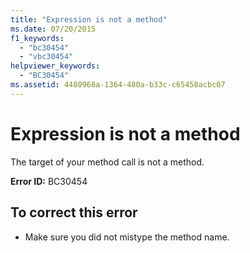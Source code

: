 ```yaml
---
title: "Expression is not a method"
ms.date: 07/20/2015
f1_keywords: 
  - "bc30454"
  - "vbc30454"
helpviewer_keywords: 
  - "BC30454"
ms.assetid: 4480968a-1364-480a-b33c-c65458acbc07
---
```

# Expression is not a method
The target of your method call is not a method.  

 **Error ID:** BC30454  

## To correct this error  

- Make sure you did not mistype the method name.
